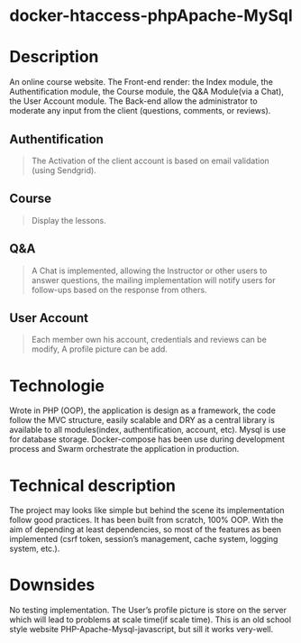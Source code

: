 # docker-htaccess-phpApache-MySql

# Description
An online course website. 
The Front-end render: the Index module, the Authentification module, the Course module, the Q&A Module(via a Chat), the User Account module. 
The Back-end allow the administrator to moderate any input from the client (questions, comments, or reviews).

## Authentification
> The Activation of the client account is based on email validation (using Sendgrid).

## Course
> Display the lessons. 

## Q&A 
> A Chat is implemented, allowing the Instructor or other users to answer questions, the mailing implementation will notify users for follow-ups based on the response from others.

## User Account
> Each member own his account, credentials and reviews can be modify, A profile picture can be add. 

# Technologie
Wrote in PHP (OOP), the application is design as a framework, the code follow the MVC structure, easily scalable and DRY as a central library is available to all modules(index, authentification, account, etc). Mysql is use for database storage. Docker-compose has been use during development process and Swarm orchestrate the application in production. 

# Technical description
The project may looks like simple but behind the scene its implementation follow good practices. It has been built from scratch, 100% OOP. With the aim of depending at least dependencies, so most of the features as been implemented (csrf token, session’s management, cache system, logging system, etc.).

# Downsides
No testing implementation. The User’s profile picture is store on the server which will lead to problems at scale time(if scale time). This is an old school style website PHP-Apache-Mysql-javascript, but sill it works very-well.

